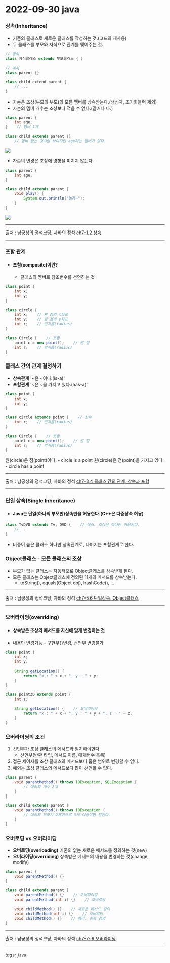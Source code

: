 # 2022-09-30 java

### 상속(Inheritance)

* 기존의 클래스로 새로운 클래스를 작성하는 것.(코드의 재사용)
* 두 클래스를 부모와 자식으로 관계를 맺어주는 것.

```java
// 형식
class 자식클래스 extends 부모클래스 { }
```
```java
// 예시
class parent {}

class child extend parent {
    // ...
}
```

* 자손은 조상(부모의 부모)의 모든 멤버를 상속받는다.(생성자, 초기화블럭 제외)
* 자손의 멤버 개수는 조상보다 적을 수 없다.(같거나 다.)

```java
class parent {
    int age;
}    // 멤버 1개

class child extends parent {}
    // 멤버 없는 것처럼 보이지만 age라는 멤버가 있다.
```
![](https://i.imgur.com/yyHEgiE.png)

* 자손의 변경은 조상에 영향을 미치지 않는다.
```java
class parent {
    int age;
}

class child extends parent {
    void play() {
        System.out.println("놀자~");
    }
}
```
![](https://i.imgur.com/mqmjdju.png)

---
출처 : 남궁성의 정석코딩, 자바의 정석 [ch7-1,2 상속](https://www.youtube.com/watch?v=Pgutf0G3nE4&list=PLW2UjW795-f6xWA2_MUhEVgPauhGl3xIp&index=70)
___

### 포함 관계

* #### 포함(composite)이란?
    * 클래스의 멤버로 참조변수를 선언하는 것

```java
class point {
    int x;
    int y;
}

class circle {
    int x;    // 원 점의 x좌표
    int y;    // 원 점의 y좌표
    int r;    // 반지름(radius)
}

class Circle {    // 포함
    point c = new point();    // 원 점
    int r;    // 반지름(radius)
}
```

### 클래스 간의 관계 결정하기

* **상속관계** '~은 ~이다.(is-a)'
* **포함관계** '~은 ~을 가지고 있다.(has-a)' 

```java
class point {
    int x;
    int y;
}

class circle extends point {    // 상속
    int r;    // 반지름(radius)
}

class Circle {    // 포함
    point c = new point();    // 원 점
    int r;    // 반지름(radius)
}
```
원(circle)은 점(point)이다. - circle is a point
원(circle)은 점(point)을 가지고 있다. - circle has a point

---
출처 : 남궁성의 정석코딩, 자바의 정석 [ch7-3,4 클래스 간의 관계, 상속과 포함](https://www.youtube.com/watch?v=ukxiyoDaSXk&list=PLW2UjW795-f6xWA2_MUhEVgPauhGl3xIp&index=71)
___

### 단일 상속(Single Inheritance)

* #### Java는 단일(하나의 부모만)상속만을 허용한다.(C++은 다중상속 허용)
```java
class TvDVD extends Tv, DVD {    // 에러. 조상은 하나만 허용된다.
    //...
}
```
* 비중이 높은 클래스 하나만 상속관계로, 나머지는 포함관계로 한다.

### Object클래스 - 모든 클래스의 조상

* 부모가 없는 클래스는 자동적으로 Object클래스를 상속받게 된다.
* 모든 클래스는 Object클래스에 정의된 11개의 메서드를 상속받는다.
    * toString(), equals(Object obj), hashCode(), ...

---
출처 : 남궁성의 정석코딩, 자바의 정석 [ch7-5,6 단일상속, Object클래스](https://www.youtube.com/watch?v=-2QDwrc1j38&list=PLW2UjW795-f6xWA2_MUhEVgPauhGl3xIp&index=72)
___

### 오버라이딩(overriding)

* #### 상속받은 조상의 메서드를 자신에 맞게 변경하는 것
* 내용만 변경가능 - 구현부{}변경, 선언부 변경불가
```java
class point {
    int x;
    int y;
    
    String getLocation() {
        return "x : " + x + ", y : " + y;
    }
}

class point3D extends point {
    int z;
    
    String getLocation() {    // 오버라이딩
        return "x : " + x + ", y : " + y + ", z : " + z;
    }
}
```

### 오버라이딩의 조건

1. 선언부가 조상 클래스의 메서드와 일치해야한다.
    * 선언부(반환 타입, 메서드 이름, 매개변수 목록)
2. 접근 제어자를 조상 클래스의 메서드보다 좁은 범위로 변경할 수 없다.
3. 예외는 조상 클래스의 메서드보다 많이 선언할 수 없다.
```java
class parent {
    void parentMethod() throws IOException, SQLException {
        // 예외의 개수 2개
    }
}

class child extends parent {
    void parentMethod() throws IOException {
        // 예외의 부모가 2개이므로 3개 이상이면 안된다.
    }
}
```

### 오버로딩 vs 오버라이딩

* **오버로딩(overloading)** 기존의 없는 새로운 메서드를 정의하는 것(new)
* **오버라이딩(overriding)** 상속받은 메서드의 내용을 변경하는 것(change, modify)
```java
class parent {
    void parentMethod() {}
}

class child extends parent {
    void parentMethod() {}    // 오버라이딩
    void parentMethod(int i) {}    // 오버로딩
    
    void childMethod() {}    // 새로운 메서드 정의
    void childMethod(int i) {}    // 오버로딩
    void childMethod() {}    // 에러. 중복 정의
}
```

---
출처 : 남궁성의 정석코딩, 자바의 정석 [ ch7-7~9 오버라이딩](https://www.youtube.com/watch?v=0xzi_FQm0ek&list=PLW2UjW795-f6xWA2_MUhEVgPauhGl3xIp&index=73)
___

###### tags: `java`
